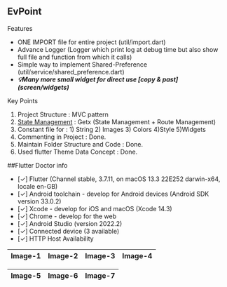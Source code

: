 ## EvPoint

Features

* ONE IMPORT file for entire project (util/import.dart)
* Advance Logger (Logger which print log at debug time but also show full file and function from which it calls)
* Simple way to implement Shared-Preference (util/service/shared_preference.dart)
* **_💡Many more small widget for direct use [copy & past] (screen/widgets)_**

Key Points

1. Project Structure : MVC pattern
2. [State Management](https://pub.dev/packages/get)  : Getx (State Management + Route Management)
3. Constant file for : 1) String 2) Images 3) Colors 4)Style 5)Widgets
4. Commenting in Project              : Done.
5. Maintain Folder Structure and Code : Done.
6. Used flutter Theme Data Concept    : Done.

##Flutter Doctor info

* [✓] Flutter (Channel stable, 3.7.11, on macOS 13.3 22E252 darwin-x64, locale en-GB)
* [✓] Android toolchain - develop for Android devices (Android SDK version 33.0.2)
* [✓] Xcode - develop for iOS and macOS (Xcode 14.3)
* [✓] Chrome - develop for the web
* [✓] Android Studio (version 2022.2)
* [✓] Connected device (3 available)
* [✓] HTTP Host Availability

| Image-1 | Image-2 | Image-3 | Image-4 |
|:--------|:-------:|:-------:|:-------:|

| Image-5 | Image-6 | Image-7 |
|:--------|:-------:|:-------:|

